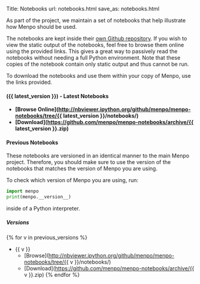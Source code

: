 Title: Notebooks
url: notebooks.html
save_as: notebooks.html

As part of the project, we maintain a set of notebooks that help illustrate how
Menpo should be used.

The notebooks are kept inside their
[own Github repository](http://www.github.com/menpo/menpo-notebooks).
If you wish to view the static output of the notebooks, feel free to browse
them online using the provided links. This gives a great way to passively read
the notebooks without needing a full Python environment. Note that these copies
of the notebook contain only static output and thus cannot be run.

To download the notebooks and use them within your copy of Menpo, use the
links provided.

#### **({{ latest_version }}) - Latest Notebooks**
  - **[Browse Online](http://nbviewer.ipython.org/github/menpo/menpo-notebooks/tree/{{ latest_version }}/notebooks/)**
  - **[Download](https://github.com/menpo/menpo-notebooks/archive/{{ latest_version }}.zip)**

#### Previous Notebooks
These notebooks are versioned in an identical manner
to the main Menpo project. Therefore, you should make sure to use the version
of the notebooks that matches the version of Menpo you are using.

To check which version of Menpo you are using, run:

```python
import menpo
print(menpo.__version__)
```

inside of a Python interpreter.

##### Versions
{% for v in previous_versions %}
  - {{ v }}
    - [Browse](http://nbviewer.ipython.org/github/menpo/menpo-notebooks/tree/{{ v }}/notebooks/)
    - [Download](https://github.com/menpo/menpo-notebooks/archive/{{ v }}.zip)
{% endfor %}